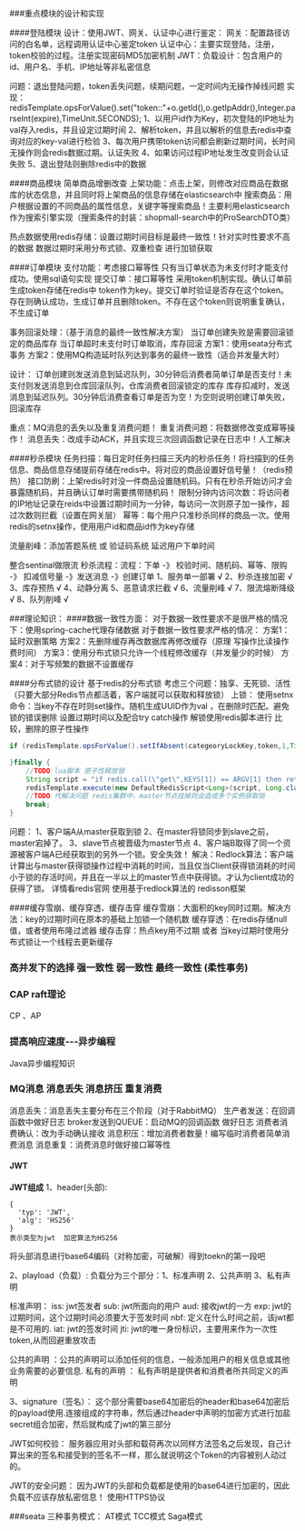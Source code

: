 ###重点模块的设计和实现


####登陆模块
设计：使用JWT、网关、认证中心进行鉴定：
网关：配置路径访问的白名单，远程调用认证中心鉴定token
认证中心：主要实现登陆，注册，token校验的过程。注册实现密码MD5加密机制
JWT：负载设计：包含用户的id、用户名、手机、IP地址等非私密信息

问题：退出登陆问题，token丢失问题，续期问题，一定时间内无操作掉线问题
实现：
 redisTemplate.opsForValue().set("token::"+o.getId(),o.getIpAddr(),Integer.parseInt(expire),TimeUnit.SECONDS);
1、以用户id作为Key，初次登陆的IP地址为val存入redis，并且设定过期时间
2、解析token，并且以解析的信息去redis中查询对应的key-val进行检验
3、每次用户携带token访问都会刷新过期时间，长时间无操作则会redis数据过期。认证失败
4、如果访问过程IP地址发生改变则会认证失败
5、退出登陆则删除redis中的数据

####商品模块
简单商品增删改查
上架功能：点击上架，则修改对应商品在数据库的状态信息，并且同时将上架商品的信息存储在elasticsearch中
搜索商品：用户根据设置的不同商品的属性信息，关键字等搜索商品！主要利用elasticsearch作为搜索引擎实现（搜索条件的封装：shopmall-search中的ProSearchDTO类）

热点数据使用redis存储：设置过期时间目标是最终一致性！针对实时性要求不高的数据
数据过期时采用分布式锁、双重检查 进行加锁获取

####订单模块
支付功能：考虑接口幂等性 只有当订单状态为未支付时才能支付成功。使用sql语句实现
提交订单：接口幂等性 采用token机制实现。确认订单前生成token存储在redis中 token作为key。提交订单时验证是否存在这个token。存在则确认成功，生成订单并且删除token。不存在这个token则说明重复确认，不生成订单

事务回滚处理：（基于消息的最终一致性解决方案）
当订单创建失败是需要回滚锁定的商品库存
当订单超时未支付时订单取消，库存回滚
方案1：使用seata分布式事务
方案2：使用MQ构造延时队列达到事务的最终一致性（适合并发量大时）

设计：
订单创建则发送消息到延迟队列，30分钟后消费者简单订单是否支付！未支付则发送消息到仓库回滚队列，仓库消费者回滚锁定的库存
库存扣减时，发送消息到延迟队列。30分钟后消费查看订单是否为空！为空则说明创建订单失败，回滚库存

重点：MQ消息的丢失以及重复消费问题！
重复消费问题：将数据修改变成幂等操作！
消息丢失：改成手动ACK，并且实现三次回调函数记录在日志中！人工解决

####秒杀模块
任务扫描：每日定时任务扫描三天内的秒杀任务！将扫描到的任务信息、商品信息存储提前存储在redis中。将对应的商品设置好信号量！（redis预热）
接口防刷：上架redis时对没一件商品设置随机码。只有在秒杀开始访问才会暴露随机码，并且确认订单时需要携带随机码！
限制分钟内访问次数：将访问者的IP地址记录在reids中设置过期时间为一分钟，每访问一次则原子加一操作，超过次数则拦截（设置在网关层）
幂等：每个用户只准秒杀同样的商品一次。使用redis的setnx操作，使用用户id和商品id作为key存储

流量削峰：添加答题系统 或 验证码系统 延迟用户下单时间

整合sentinal做限流
秒杀流程：流程：下单 -》 校验时间、随机码、幂等、限购 -》 扣减信号量 -》发送消息 -》创建订单
1、服务单一部署            √
2、秒杀连接加密            √
3、库存预热                √
4、动静分离
5、恶意请求拦截             √
6、流量削峰                √
7、限流熔断降级             √
8、队列削峰                √

###理论知识：
####数据一致性方面：
对于数据一致性要求不是很严格的情况下：使用spring-cache代理存储数据
对于数据一致性要求严格的情况：
方案1：延时双删策略
方案2：先删除缓存再改数据库再修改缓存（原理 写操作比读操作费时间）
方案3：使用分布式锁只允许一个线程修改缓存（并发量少的时候）
方案4：对于写频繁的数据不设置缓存

####分布式锁的设计
基于redis的分布式锁  考虑三个问题：独享、无死锁、活性（只要大部分Redis节点都活着，客户端就可以获取和释放锁）
上锁：
使用setnx命令：当key不存在时则set操作。随机生成UUID作为val ，在删除时匹配。避免锁的错误删除 设置过期时间以及配合try catch操作
解锁使用redis脚本进行 比较，删除的原子性操作
~~~java
if (redisTemplate.opsForValue().setIfAbsent(categeoryLockKey,token,1,TimeUnit.MINUTES)){

}finally {
    //TODO lua脚本 原子性释放锁
    String script = "if redis.call(\"get\",KEYS[1]) == ARGV[1] then return redis.call(\"del\",KEYS[1]) else return 0 end";
    redisTemplate.execute(new DefaultRedisScript<Long>(script, Long.class), Arrays.asList(categeoryLockKey), token);
    //TODO 代解决问题 redis集群中，master节点挂掉则会造成多个实例获取锁
    break;
}
~~~
问题：
1、客户端A从master获取到锁
2、在master将锁同步到slave之前，master宕掉了。
3、slave节点被晋级为master节点
4、客户端B取得了同一个资源被客户端A已经获取到的另外一个锁。安全失效！
解决：Redlock算法：客户端计算出与master获得锁操作过程中消耗的时间，当且仅当Client获得锁消耗的时间小于锁的存活时间，并且在一半以上的master节点中获得锁。才认为client成功的获得了锁。
详情看redis官网
使用基于redlock算法的 redisson框架

####缓存雪崩、缓存穿透、缓存击穿
缓存雪崩：大面积的key同时过期。解决方法：key的过期时间在原本的基础上加锁一个随机数
缓存穿透：在redis存储null值，或者使用布隆过滤器
缓存击穿：热点key用不过期 或者 当key过期时使用分布式锁让一个线程去更新缓存

### 高并发下的选择 强一致性 弱一致性 最终一致性 (柔性事务)


### CAP raft理论
CP 、AP

### 提高响应速度---异步编程
Java异步编程知识

### MQ消息 消息丢失 消息挤压 重复消费
消息丢失：消息丢失主要分布在三个阶段（对于RabbitMQ）
        生产者发送：在回调函数中做好日志
        broker发送到QUEUE：启动MQ的回调函数 做好日志
        消费者消费确认：改为手动确认接收
消息积压：增加消费者数量！编写临时消费者简单消费消息
消息重复：消费消息时做好接口幂等性


#### JWT
**JWT组成**
1、header(头部):
~~~text
{
  'typ': 'JWT', 
  'alg': 'HS256'
}
表示类型为jwt  加密算法为HS256
~~~
将头部消息进行base64编码（对称加密，可破解）得到toekn的第一段吧

2、playload（负载）:
负载分为三个部分：1、标准声明 2、公共声明 3、私有声明

标准声明：
iss: jwt签发者
sub: jwt所面向的用户
aud: 接收jwt的一方
exp: jwt的过期时间，这个过期时间必须要大于签发时间
nbf: 定义在什么时间之前，该jwt都是不可用的.
iat: jwt的签发时间
jti: jwt的唯一身份标识，主要用来作为一次性token,从而回避重放攻击

公共的声明 ：公共的声明可以添加任何的信息，一般添加用户的相关信息或其他业务需要的必要信息.
私有的声明 ： 私有声明是提供者和消费者所共同定义的声明

3、signature（签名）：
这个部分需要base64加密后的header和base64加密后的payload使用.连接组成的字符串，然后通过header中声明的加密方式进行加盐secret组合加密，然后就构成了jwt的第三部分

JWT如何校验：
服务器应用对头部和载荷再次以同样方法签名之后发现，自己计算出来的签名和接受到的签名不一样，那么就说明这个Token的内容被别人动过的。

JWT的安全问题：
因为JWT的头部和负载都是使用的base64进行加密的，因此负载不应该存放私密信息！
使用HTTPS协议

###seata
三种事务模式：
AT模式
TCC模式
Saga模式